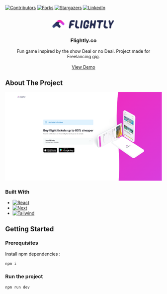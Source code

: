 <a name="readme-top"></a>

[![Contributors][contributors-shield]][contributors-url]
[![Forks][forks-shield]][forks-url]
[![Stargazers][stars-shield]][stars-url]
[![LinkedIn][linkedin-shield]][linkedin-url]

<!-- PROJECT LOGO -->
<br />
<div align="center">
  <img src="public/img/logo-header.svg" alt="Logo" width="200" height="30">

  <h3 align="center">Flightly.co</h3>

  <p align="center">
    Fun game inspired by the show Deal or no Deal. Project made for Freelancing gig.
    <br />
    <br />
    <a href="https://flightly.co/">View Demo</a>
  </p>
</div>

<!-- ABOUT THE PROJECT -->

## About The Project

[![Product Name Screen Shot][product-screenshot]](https://flightly.co/)

### Built With

- [![React][react.js]][react-url]
- [![Next][next.js]][next-url]
- [![Tailwind][tailwind]][tailwind-url]

<!-- GETTING STARTED -->

## Getting Started

### Prerequisites

Install npm dependencies :

```sh
npm i
```

### Run the project

```sh
npm run dev
```

<!-- MARKDOWN LINKS & IMAGES -->
<!-- https://www.markdownguide.org/basic-syntax/#reference-style-links -->

[contributors-shield]: https://img.shields.io/github/contributors/gaelhelle/flightly-frontend?style=for-the-badge
[contributors-url]: https://github.com/gaelhelle/flightly-frontend/graphs/contributors
[forks-shield]: https://img.shields.io/github/forks/gaelhelle/flightly-frontend.svg?style=for-the-badge
[forks-url]: https://github.com/gaelhelle/flightly-frontend/network/members
[stars-shield]: https://img.shields.io/github/stars/gaelhelle/flightly-frontend.svg?style=for-the-badge
[stars-url]: https://github.com/gaelhelle/flightly-frontend/stargazers
[issues-shield]: https://img.shields.io/github/issues/gaelhelle/flightly-frontend.svg?style=for-the-badge
[issues-url]: https://github.com/gaelhelle/flightly-frontend/issues
[license-shield]: https://img.shields.io/github/license/gaelhelle/flightly-frontend.svg?style=for-the-badge
[license-url]: https://github.com/gaelhelle/sub-or-not-the-game/blob/master/LICENSE.txt
[linkedin-shield]: https://img.shields.io/badge/-LinkedIn-black.svg?style=for-the-badge&logo=linkedin&colorB=555
[linkedin-url]: https://linkedin.com/in/gael
[product-screenshot]: public/img/thumbnail.png
[next.js]: https://img.shields.io/badge/next.js-000000?style=for-the-badge&logo=nextdotjs&logoColor=white
[next-url]: https://nextjs.org/
[react.js]: https://img.shields.io/badge/React-20232A?style=for-the-badge&logo=react&logoColor=61DAFB
[react-url]: https://reactjs.org/
[tailwind]: https://img.shields.io/badge/Tailwind-41bdf8?style=for-the-badge
[tailwind-url]: https://tailwindcss.com/
[vue.js]: https://img.shields.io/badge/Vue.js-35495E?style=for-the-badge&logo=vuedotjs&logoColor=4FC08D
[vue-url]: https://vuejs.org/
[angular.io]: https://img.shields.io/badge/Angular-DD0031?style=for-the-badge&logo=angular&logoColor=white
[angular-url]: https://angular.io/
[svelte.dev]: https://img.shields.io/badge/Svelte-4A4A55?style=for-the-badge&logo=svelte&logoColor=FF3E00
[svelte-url]: https://svelte.dev/
[laravel.com]: https://img.shields.io/badge/Laravel-FF2D20?style=for-the-badge&logo=laravel&logoColor=white
[laravel-url]: https://laravel.com
[bootstrap.com]: https://img.shields.io/badge/Bootstrap-563D7C?style=for-the-badge&logo=bootstrap&logoColor=white
[bootstrap-url]: https://getbootstrap.com
[jquery.com]: https://img.shields.io/badge/jQuery-0769AD?style=for-the-badge&logo=jquery&logoColor=white
[jquery-url]: https://jquery.com
